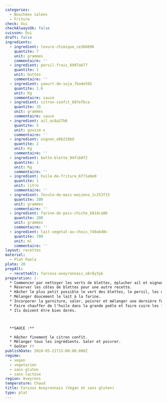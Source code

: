 ```yaml
---
categories:
  - Bouchées salées
  - Friture
check: Oui
checkAlwaysOk: false
cuisson: Oui
draft: false
ingredients:
  - ingredient: levure-chimique_ce366696
    quantite: 7
    unit: grammes
    commentaire: ''
  - ingredient: persil-frais_6997a677
    quantite: 1
    unit: bottes
    commentaire: ''
  - ingredient: yaourt-de-soja_fba4e592
    quantite: 1.6
    unit: Kg
    commentaire: sauce
  - ingredient: citron-confit_687efbca
    quantite: 35
    unit: grammes
    commentaire: sauce
  - ingredient: ail_ac8a27b6
    quantite: 5
    unit: gousse·s
    commentaire: ''
  - ingredient: oignon_e8b218bd
    quantite: 2
    unit: Kg
    commentaire: ''
  - ingredient: bette-blette_94fcb0f2
    quantite: 1
    unit: Kg
    commentaire: ''
  - ingredient: huile-de-friture_6f71e8e0
    quantite: 1
    unit: litre
    commentaire: ''
  - ingredient: fecule-de-mais-maizena_1c253f15
    quantite: 200
    unit: grammes
    commentaire: ''
  - ingredient: farine-de-pois-chiche_b814ca8b
    quantite: 200
    unit: grammes
    commentaire: ''
  - ingredient: lait-vegetal-au-choix_749a6d8c
    quantite: 700
    unit: ml
    commentaire: ''
layout: recettes
materiel:
  - Plat Paela
plate: 20
prepAlt:
  - recetteAlt: farcous-aveyronnais_u6c8y3yb
preparation: |-
  * Commencer par nettoyer les verts de blettes, éplucher ail et oignon.
  * Réserver les côtes de blettes pour une autre recette.
  * Hâcher le plus petit possible le vert des blettes, le persil, les oignons et l'ail. Ou tout mixer.
  * Mélanger doucement le lait à la farine.
  * Incorporer la garniture, saler, poivrer et mélanger une dernière fois.
  * Faire chauffer de l'huile dans la grande poêle et faire cuire les farçous quelques minutes.
  * Ils doivent être bien dorés.



  **SAUCE :**

  * Hâcher finement le citron confit.
  * Mélanger tous les ingrédients. Saler et poivrer.
  * Goûter !!
publishDate: 2024-05-21T15:00:00.000Z
regime:
  - vegan
  - vegetarien
  - sans-gluten
  - sans-lactose
region: Aveyrons
temperature: Chaud
title: Farçous Aveyronnais (Végan et sans gluten)
type: plat
---
```

